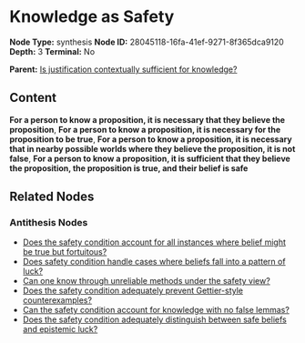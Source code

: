 # Knowledge as Safety

**Node Type:** synthesis
**Node ID:** 28045118-16fa-41ef-9271-8f365dca9120
**Depth:** 3
**Terminal:** No

**Parent:** [Is justification contextually sufficient for knowledge?](is-justification-contextually-sufficient-for-knowledge-antithesis-5fb9072a-5544-447f-8bf9-58eb2752d40b.md)

## Content

**For a person to know a proposition, it is necessary that they believe the proposition**, **For a person to know a proposition, it is necessary for the proposition to be true**, **For a person to know a proposition, it is necessary that in nearby possible worlds where they believe the proposition, it is not false**, **For a person to know a proposition, it is sufficient that they believe the proposition, the proposition is true, and their belief is safe**

## Related Nodes

### Antithesis Nodes

- [Does the safety condition account for all instances where belief might be true but fortuitous?](does-the-safety-condition-account-for-all-instances-where-belief-might-be-true-but-fortuitous-antithesis-01217d45-fad5-4904-83bb-5aee4c871946.md)
- [Does safety condition handle cases where beliefs fall into a pattern of luck?](does-safety-condition-handle-cases-where-beliefs-fall-into-a-pattern-of-luck-antithesis-3a0e33d0-3875-48a5-9fc0-a39e20245e01.md)
- [Can one know through unreliable methods under the safety view?](can-one-know-through-unreliable-methods-under-the-safety-view-antithesis-a4d3a37f-b27f-4069-9fff-1bf77975ea0f.md)
- [Does the safety condition adequately prevent Gettier-style counterexamples?](does-the-safety-condition-adequately-prevent-gettier-style-counterexamples-antithesis-86aaca1d-0e03-42cc-80e4-fb36b473cf9e.md)
- [Can the safety condition account for knowledge with no false lemmas?](can-the-safety-condition-account-for-knowledge-with-no-false-lemmas-antithesis-a5c0d1b8-ee42-4ea6-b99d-ba9f29d224f4.md)
- [Does the safety condition adequately distinguish between safe beliefs and epistemic luck?](does-the-safety-condition-adequately-distinguish-between-safe-beliefs-and-epistemic-luck-antithesis-f31849cb-6a4b-45a8-ba8b-75f46c23755c.md)

